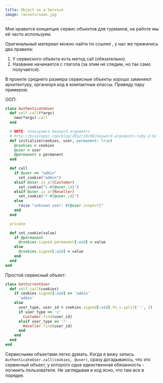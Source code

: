 ```yaml
---
title: Object as a Service
image: /assets/oaas.jpg
---
```


Мне нравится концепция сервис объектов для гурманов, на работе мы её часто используем.

Оригинальный материал можно найти по ссылке [<i class="fa fa-external-link"></i>](http://brewhouse.io/blog/2014/04/30/gourmet-service-objects.html), у нас же прижились два правила:

1. У сервисного объекта есть метод call (обязательно). 
1. Название начинается с глагола (за этим не следим, но так само получается). 

В проекте среднего размера сервисные объекты хорошо заменяют архитектуру, организуя код в компактные
классы. Приведу пару примеров:

ООП:

``` ruby
class AuthenticateUser
  def self.call(*args)
    new(*args).call
  end

  # NOTE: пользуемся keyword arguments
  # http://brainspec.com/blog/2012/10/08/keyword-arguments-ruby-2-0/
  def initialize(cookies, user, permanent: true)
    @cookies = cookies
    @user = user
    @permanent = permanent
  end

  def call
    if @user == "admin"
      set_cookie("admin")
    elsif @user.is_a?(Customer)
      set_cookie("c-#{@user.id}")
    elsif @user.is_a?(Reseller)
      set_cookie("r-#{@user.id}")
    else
      raise "unknown user: #{@user.inspect}"
    end
  end

  private

  def set_cookie(value)
    if @permanent
      @cookies.signed.permanent[:uid] = value
    else
      @cookies.signed[:uid] = value
    end
  end
end
```

Простой сервисный объект:

``` ruby
class GetCurrentUser
  def self.call(cookies)
    if cookies.signed[:uid] == 'admin'
      'admin'
    else
      user_type, user_id = cookies.signed[:uid].to_s.split('-', 2)
      if user_type == 'c'
        Customer.find(user_id)
      elsif user_type == 'r'
        Reseller.find(user_id)
      end
    end
  end
end
```

Сервисными объектами легко думать. Когда я вижу запись
`AuthenticateUser.call(cookies, @user)`, сразу догадываюсь, что это сервисный объект,
у которого одна единственная обязанность - логинить пользователя. Не заглядывая в код ясно, что там все в порядке.
